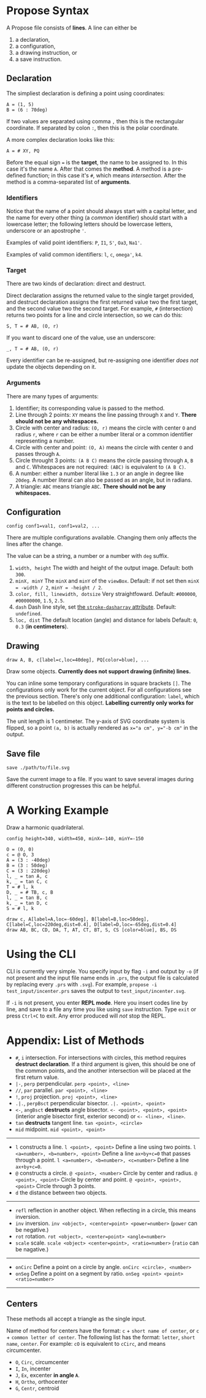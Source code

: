 # Propose Syntax

A Propose file consists of **lines**. A line can either be

1. a declaration,
2. a configuration,
3. a drawing instruction, or
4. a save instruction.

## Declaration

The simpliest declaration is defining a point using coordinates:

```
A = (1, 5)
B = (6 : 70deg)
```

If two values are separated using comma `,` then this is the rectangular coordinate. If separated by colon `:`, then this is the polar coordinate.

A more complex declaration looks like this:

```
A = # XY, PQ
```

Before the equal sign `=` is the **target**, the name to be assigned to. In this case it's the name `A`. After that comes the **method**. A method is a pre-defined function; in this case it's `#`, which means _intersection_. After the method is a comma-separated list of **arguments**.

### Identifiers

Notice that the name of a point should always start with a capital letter, and the name for every other thing (a _common_ identifier) should start with a lowercase letter; the following letters should be lowercase letters, underscore or an apostrophe `'`.

Examples of valid point identifiers: `P`, `I1`, `S'`, `Oa3`, `Na1'`.

Examples of valid common identifiers: `l`, `c`, `omega'`, `k4`.

### Target

There are two kinds of declaration: direct and destruct.

Direct declaration assigns the returned value to the single target provided, and destruct declaration assigns the first returned value two the first target, and the second value two the second target. For example, `#` (intersection) returns two points for a line and circle intersection, so we can do this:

```
S, T = # AB, (O, r)
```

If you want to discard one of the value, use an underscore:

```
_, T = # AB, (O, r)
```

Every identifier can be re-assigned, but re-assigning one identifier _does not_ update the objects depending on it.

### Arguments

There are many types of arguments:

1. Identifier; its corresponding value is passed to the method.
2. Line through 2 points: `XY` means the line passing through `X` and `Y`. **There should not be any whitespaces.**
3. Circle with center and radius: `(O, r)` means the circle with center `O` and radius `r`, where `r` can be either a number literal or a common identifier representing a number.
4. Circle with center and point: `(O, A)` means the circle with center `O` and passes through `A`.
5. Circle throught 3 points: `(A B C)` means the circle passing through `A`, `B` and `C`. Whitespaces are not required: `(ABC)` is equivalent to `(A B C)`.
6. A number: either a number literal like `1.3` or an angle in degree like `20deg`. A number literal can also be passed as an angle, but in radians.
7. A triangle: `ABC` means triangle `ABC`. **There should not be any whitespaces.**

## Configuration

```
config conf1=val1, conf1=val2, ...
```

There are multiple configurations available. Changing them only affects the lines after the change.

The value can be a string, a number or a number with `deg` suffix.

1. `width, height` The width and height of the output image. Default: both `300`.
2. `minX, minY` The `minX` and `minY` of the `viewBox`. Default: if not set then `minX = -width / 2`, `minY = -height / 2`.
3. `color, fill, linewidth, dotsize` Very straightfoward. Default: `#000000`, `#00000000`, `1.5`, `2.5`.
4. `dash` Dash line style, set [the `stroke-dasharray` attribute](https://developer.mozilla.org/en-US/docs/Web/SVG/Attribute/stroke-dasharray). Default: `undefined`.
5. `loc, dist` The default location (angle) and distance for labels Default: `0`, `0.3` (**in centimeters**).

## Drawing

```
draw A, B, c[label=c,loc=40deg], PQ[color=blue], ...
```

Draw some objects. **Currently does not support drawing (infinite) lines.**

You can inline some temporary configurations in square brackets `[]`. The configurations only work for the current object. For all configurations see the previous section. There's only one additional configuration: `label`, which is the text to be labelled on this object. **Labelling currently only works for points and circles.**

The unit length is 1 centimeter. The y-axis of SVG coordinate system is flipped, so a point `(a, b)` is actually rendered as `x="a cm", y="-b cm"` in the output.

## Save file

```
save ./path/to/file.svg
```

Save the current image to a file. If you want to save several images during different construction progresses this can be helpful.

# A Working Example

Draw a harmonic quadrilateral.

```
config height=340, width=450, minX=-140, minY=-150

O = (0, 0)
c = @ O, 3
A = (3 : -40deg)
B = (3 : 50deg)
C = (3 : 220deg)
l, _ = tan A, c
k, _ = tan C, c
T = # l, k
D, _ = # TB, c, B
l, _ = tan B, c
k, _ = tan D, c
S = # l, k

draw c, A[label=A,loc=-60deg], B[label=B,loc=50deg], C[label=C,loc=220deg,dist=0.4], D[label=D,loc=-65deg,dist=0.4]
draw AB, BC, CD, DA, T, AT, CT, BT, S, CS [color=blue], BS, DS
```

# Using the CLI

CLI is currently very simple. You specify input by flag `-i` and output by `-o` (if not present and the input file name ends in `.prs`, the output file is calculated by replacing every `.prs` with `.svg`). For example, `propose -i test_input/incenter.prs` saves the output to `test_input/incenter.svg`.

If `-i` is not present, you enter **REPL mode**. Here you insert codes line by line, and save to a file any time you like using `save` instruction. Type `exit` or press `Ctrl+C` to exit. Any error produced will _not_ stop the REPL.

# Appendix: List of Methods

- `#`, `i` intersection. For intersections with circles, this method requires **destruct declaration**. If a third argument is given, this should be one of the common points, and the another intersection will be placed at the first return value.
- `|-`, `perp` perpendicular. `perp <point>, <line>`
- `//`, `par` parallel. `par <point>, <line>`
- `!`, `proj` projection. `proj <point>, <line>`
- `.|.`, `perpBsct` perpendicular bisector. `.|. <point>, <point>`
- `<-`, `angBsct` **destructs** angle bisector. `<- <point>, <point>, <point>` (interior angle bisector first, exterior second) or `<- <line>, <line>`.
- `tan` **destructs** tangent line. `tan <point>, <circle>`
- `mid` midpoint. `mid <point>, <point>`

---

- `l` constructs a line. `l <point>, <point>` Define a line using two points. `l <a=number>, <b=number>, <point>` Define a line `ax+by+c=0` that passes through a point. `l <a=number>, <b=number>, <c=number>` Define a line `ax+by+c=0`.
- `@` constructs a circle. `@ <point>, <number>` Circle by center and radius. `@ <point>, <point>` Circle by center and point. `@ <point>, <point>, <point>` Circle through 3 points.
- `d` the distance between two objects.

---

- `refl` reflection in another object. When reflecting in a circle, this means inversion.
- `inv` inversion. `inv <object>, <center=point> <power=number>` (`power` can be negative.)
- `rot` rotation. `rot <object>, <center=point> <angle=number>`
- `scale` scale. `scale <object> <center=point>, <ratio=number>` (`ratio` can be nagative.)

---

- `onCirc` Define a point on a circle by angle. `onCirc <circle>, <number>`
- `onSeg` Define a point on a segment by ratio. `onSeg <point> <point> <ratio=number>`

---

## Centers

These methods all accept a triangle as the single input.

Name of method for centers have the format: `c` + `short name of center`, or `c` + `common letter of center`. The following list has the format: `letter`, `short name`, `center`. For example: `cO` is equivalent to `cCirc`, and means circumcenter.

- `O`, `Circ`, circumcenter
- `I`, `In`, incenter
- `J`, `Ex`, excenter **in angle `A`**.
- `H`, `Ortho`, orthocenter
- `G`, `Centr`, centroid
